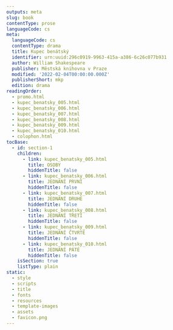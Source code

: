 ```yaml
---
outputs: meta
slug: book
contentType: prose
languageCode: cs
meta:
  languageCode: cs
  contentType: drama
  title: Kupec benátský
  identifier: urn:uuid:296c0919-9963-415a-a386-6c26c077b931
  author: William Shakespeare
  publisher: Městská knihovna v Praze
  modified: '2022-02-04T00:00:00.000Z'
  publisherShort: mkp
  edition: drama
readingOrder:
  - promo.html
  - kupec_benatsky_005.html
  - kupec_benatsky_006.html
  - kupec_benatsky_007.html
  - kupec_benatsky_008.html
  - kupec_benatsky_009.html
  - kupec_benatsky_010.html
  - colophon.html
tocBase:
  - id: section-1
    children:
      - link: kupec_benatsky_005.html
        title: OSOBY
        hiddenTitle: false
      - link: kupec_benatsky_006.html
        title: JEDNÁNÍ PRVNÍ
        hiddenTitle: false
      - link: kupec_benatsky_007.html
        title: JEDNÁNÍ DRUHÉ
        hiddenTitle: false
      - link: kupec_benatsky_008.html
        title: JEDNÁNÍ TŘETÍ
        hiddenTitle: false
      - link: kupec_benatsky_009.html
        title: JEDNÁNÍ ČTVRTÉ
        hiddenTitle: false
      - link: kupec_benatsky_010.html
        title: JEDNÁNÍ PÁTÉ
        hiddenTitle: false
    isSection: true
    listType: plain
static:
  - style
  - scripts
  - title
  - fonts
  - resources
  - template-images
  - assets
  - favicon.png
---
```

